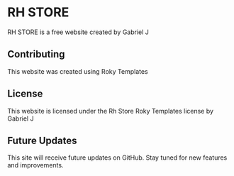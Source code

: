 # RH STORE

RH STORE is a free website created by Gabriel J

## Contributing

This website was created using Roky Templates

## License

This website is licensed under the Rh Store Roky Templates license by Gabriel J

## Future Updates

This site will receive future updates on GitHub. Stay tuned for new features and improvements.
